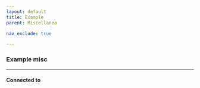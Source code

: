 ```yaml
---
layout: default
title: Example
parent: Miscellanea

nav_exclude: true

---
```


### Example misc


---
#### Connected to

<!-- QueryToSerialize: LIST without ID "["+ title + "](https://tj-rpg.github.io/"+ regexreplace(file.path, ".md", "") + ")" + ", from " + regexreplace(file.folder, "degenesis/", "") FROM ([[]]) OR outgoing([[]]) WHERE file.name != this.file.name SORT file.folder DESC -->

